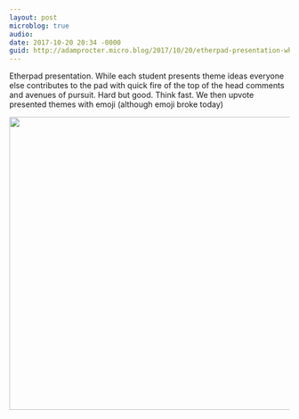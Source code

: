 ```yaml
---
layout: post
microblog: true
audio: 
date: 2017-10-20 20:34 -0000
guid: http://adamprocter.micro.blog/2017/10/20/etherpad-presentation-while.html
---
```

Etherpad presentation. While each student presents theme ideas everyone else contributes to the pad with quick fire of the top of the head comments and avenues of pursuit. Hard but good. Think fast. We then upvote presented themes with emoji (although emoji broke today)

<img src="http://discursive.adamprocter.co.uk/uploads/2017/24f1e85b01.jpg" width="600" height="526" />

